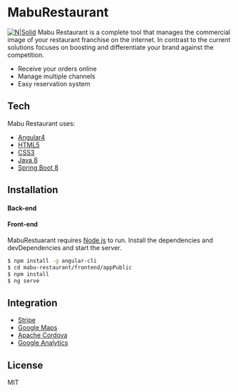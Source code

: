 # MabuRestaurant
[![N|Solid](http://mabu.es/assets/mabu.svg)](https://nodesource.com/products/nsolid)
Mabu Restaurant is a complete tool that manages the commercial image of your restaurant franchise on the internet. In contrast to the current solutions focuses on boosting and differentiate your brand against the competition.

  - Receive your orders online
  - Manage multiple channels
  - Easy reservation system

## Tech
Mabu Restaurant uses:

* [Angular4](angular.io)
* [HTML5](https://www.w3schools.com/html/html5_intro.asp)
* [CSS3](https://www.w3schools.com/css/css3_intro.asp)
* [Java 8](http://www.oracle.com/technetwork/java/javase/overview/java8-2100321.html)
* [Spring Boot 8](https://projects.spring.io/spring-boot/)


## Installation
#### Back-end

#### Front-end
MabuRestuarant requires [Node.js](https://nodejs.org/es/download/) to run.
Install the dependencies and devDependencies and start the server.

```sh
$ npm install -g angular-cli
$ cd mabu-restaurant/frontend/appPublic
$ npm install
$ ng serve
```

## Integration

* [Stripe](https://stripe.com)
* [Google Maps](https://developers.google.com/maps/?hl=es-419)
* [Apache Cordova](https://cordova.apache.org/)
* [Google Analytics](https://analytics.google.com/analytics/web/provision/?authuser=0#provision/SignUp/)

License
----

MIT


